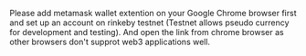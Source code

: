 Please add metamask wallet extention on your Google Chrome browser first and set up an account on rinkeby testnet (Testnet allows pseudo currency for development and testing).
             And open the link from chrome browser as other browsers don't supprot web3 applications well.  
